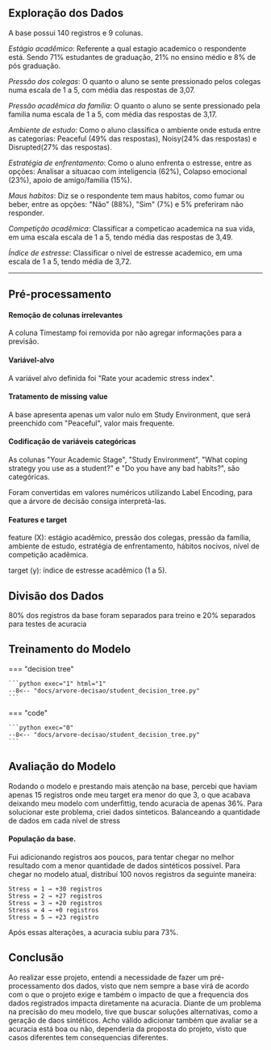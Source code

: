 ##	Exploração dos Dados

A base possui 140 registros e 9 colunas.

*Estágio acadêmico*: Referente a qual estagio academico o respondente está. Sendo 71% estudantes de graduação, 21% no ensino médio e 8% de pós graduação.

*Pressão dos colegas*: O quanto o aluno se sente pressionado pelos colegas numa escala de 1 a 5, com média das respostas de 3,07.

*Pressão acadêmica da família*: O quanto o aluno se sente pressionado pela familia numa escala de 1 a 5, com média das respostas de 3,17.

*Ambiente de estudo*: Como o aluno classifica o ambiente onde estuda entre as categorias: Peaceful (49% das respostas), Noisy(24% das respostas) e Disrupted(27% das respostas).

*Estratégia de enfrentamento*: Como o aluno enfrenta o estresse, entre as opções: Analisar a situacao com inteligencia (62%), Colapso emocional (23%), apoio de amigo/familia (15%).

*Maus habitos*: Diz se o respondente tem maus habitos, como fumar ou beber, entre as opções: "Não" (88%), "Sim" (7%) e 5% preferiram não responder.

*Competição acadêmica*: Classificar a competicao academica na sua vida, em uma escala escala de 1 a 5, tendo média das respostas de 3,49.

*Índice de estresse*: Classificar o nivel de estresse academico, em uma escala de 1 a 5, tendo média de 3,72.

---

##	Pré-processamento

#### Remoção de colunas irrelevantes
A coluna Timestamp foi removida por não agregar informações para a previsão.

#### Variável-alvo
A variável alvo definida foi "Rate your academic stress index".

#### Tratamento de missing value
A base apresenta apenas um valor nulo em Study Environment, que será preenchido com "Peaceful", valor mais frequente.

#### Codificação de variáveis categóricas
As colunas "Your Academic Stage", "Study Environment", "What coping strategy you use as a student?" e "Do you have any bad habits?", são categóricas.

Foram convertidas em valores numéricos utilizando Label Encoding, para que a árvore de decisão consiga interpretá-las.

#### Features e target

feature (X): estágio acadêmico, pressão dos colegas, pressão da família, ambiente de estudo, estratégia de enfrentamento, hábitos nocivos, nível de competição acadêmica.

target (y): índice de estresse acadêmico (1 a 5).


##	Divisão dos Dados
80% dos registros da base foram separados para treino e 20% separados para testes de acuracia

##	Treinamento do Modelo


=== "decision tree"

    ```python exec="1" html="1"
    --8<-- "docs/arvore-decisao/student_decision_tree.py"
    ```


=== "code"

    ```python exec="0"
    --8<-- "docs/arvore-decisao/student_decision_tree.py"
    ```


##	Avaliação do Modelo

Rodando o modelo e prestando mais atenção na base, percebi que haviam apenas 15 registros onde meu target era menor do que 3, o que acabava deixando meu modelo com underfittig, tendo acuracia de apenas 36%.
Para solucionar este problema, criei dados sinteticos. Balanceando a quantidade de dados em cada nivel de stress

#### População da base.

Fui adicionando registros aos poucos, para tentar chegar no melhor resultado com a menor quantidade de dados sintéticos possivel.
Para chegar no modelo atual, distribuí 100 novos registros da seguinte maneira:

    Stress = 1 → +30 registros
    Stress = 2 → +27 registros
    Stress = 3 → +20 registros
    Stress = 4 → +0 registros
    Stress = 5 → +23 registro

Após essas alterações, a acuracia subiu para 73%.


##  Conclusão

Ao realizar esse projeto, entendi a necessidade de fazer um pré-processamento dos dados, visto que nem sempre a base virá de acordo com o que o projeto exige e também o impacto de que a frequencia dos dados registrados impacta diretamente na acuracia.
Diante de um problema na precisão do meu modelo, tive que buscar soluções alternativas, como a geração de daos sintéticos.
Acho válido adicionar também que avaliar se a acuracia está boa ou não, dependeria da proposta do projeto, visto que casos diferentes tem consequencias diferentes.